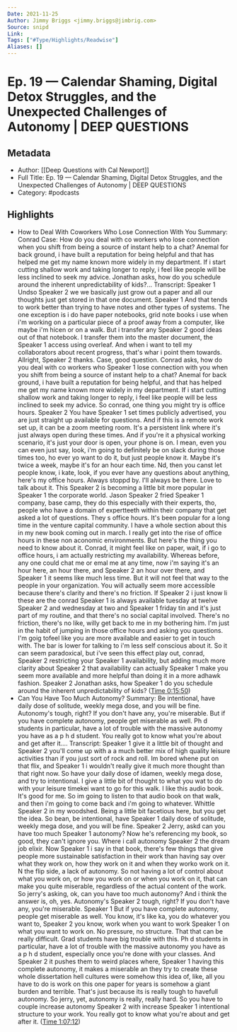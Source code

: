```yaml
---
Date: 2021-11-25
Author: Jimmy Briggs <jimmy.briggs@jimbrig.com>
Source: snipd
Link: 
Tags: ["#Type/Highlights/Readwise"]
Aliases: []
---
```

# Ep. 19 —  Calendar Shaming, Digital Detox Struggles, and the Unexpected Challenges of Autonomy | DEEP QUESTIONS

## Metadata
- Author: [[Deep Questions with Cal Newport]]
- Full Title: Ep. 19 —  Calendar Shaming, Digital Detox Struggles, and the Unexpected Challenges of Autonomy | DEEP QUESTIONS
- Category: #podcasts

## Highlights
- How to Deal With Coworkers Who Lose Connection With You
  Summary:
  Conrad Case: How do you deal with co workers who lose connection when you shift from being a source of instant help to a chat? Anemal for back ground, i have built a reputation for being helpful and that has helped me get my name known more widely in my department. If i start cutting shallow work and taking longer to reply, i feel like people will be less inclined to seek my advice. Jonathan asks, how do you schedule around the inherent unpredictability of kids?...
  Transcript:
  Speaker 1
  Undso
  Speaker 2
  we we basically just grow out a paper and all our thoughts just get stored in that one document.
  Speaker 1
  And that tends to work better than trying to have notes and other types of systems. The one exception is i do have paper notebooks, grid note books i use when i'm working on a particular piece of a proof away from a computer, like maybe i'm hicen or on a walk. But i transfer any
  Speaker 2
  good ideas out of that notebook. I transfer them into the master document, the
  Speaker 1
  access using overleaf. And when i want to tell my collaborators about recent progress, that's whar i point them towards. Allright,
  Speaker 2
  thanks. Case, good question. Conrad asks, how do you deal with co workers who
  Speaker 1
  lose connection with you when you shift from being a source of instant help to a chat? Anemal for back ground, i have built a reputation for being helpful, and that has helped me get my name known more widely in my department. If i start cutting shallow work and taking longer to reply, i feel like people will be less inclined to seek my advice. So conrad, one thing you might try is office hours.
  Speaker 2
  You have
  Speaker 1
  set times publicly advertised, you are just straight up available for questions. And if this is a remote work set up, it can be a zoom meeting room. It's a persistent link where it's just always open during these times. And if you're it a physical working scenario, it's just your door is open, your phone is on. I mean, even you can even just say, look, i'm going to definitely be on slack during those times too, ho ever yo want to do it, but just people know it. Maybe it's twice a week, maybe it's for an hour each time. Nd, then you canst let people know, i kate, look, if you ever have any questions about anything, here's my office hours. Always stoppd by. I'll always be there. Love to talk about it. This
  Speaker 2
  is becoming a little bit more popular in
  Speaker 1
  the corporate world. Jason
  Speaker 2
  fried
  Speaker 1
  company, base camp, they do this especially with their experts, tho, people who have a domain of expertteeth within their company that get asked a lot of questions. They s office hours. It's been popular for a long time in the venture capital community. I have a whole section about this in my new book coming out in march. I really get into the rise of office hours in these non aconomic environments. But here's the thing you need to know about it. Conrad, it might feel like on paper, wait, if i go to office hours, i am actually restricting my availability. Whereas before, any one could chat me or emal me at any time, now i'm saying it's an hour here, an hour there, and
  Speaker 2
  an hour over there, and
  Speaker 1
  it seems like much less time. But it will not feel that way to the people in your organization. You will actually seem more accessible because there's clarity and there's no friction. If
  Speaker 2
  i just know li these are the conrad
  Speaker 1
  is always available tuesday at twelve
  Speaker 2
  and wednesday at two and
  Speaker 1
  friday tin and it's just part of my routine, and that there's no social capital involved. There's no friction, there's no like, willy get back to me in my bothering him. I'm just in the habit of jumping in those office hours and asking you questions. I'm goig tofeel like you are more available and easier to get in touch with. The bar is lower for talking to i'm less self conscious about it. So it can seem paradoxical, but i've seen this effect play out, conrad,
  Speaker 2
  restricting your
  Speaker 1
  availability, but adding much more clarity about
  Speaker 2
  that availability can actually
  Speaker 1
  make you seem more available and more helpful than doing it in a more adhawk fashion.
  Speaker 2
  Jonathan asks, how
  Speaker 1
  do you schedule around the inherent unpredictability of kids? ([Time 0:15:50](https://share.snipd.com/snip/a4befc6d-1d07-493b-9727-6b46ce06e749))
- Can You Have Too Much Autonomy?
  Summary:
  Be intentional, have daily dose of solitude, weekly mega dose, and you will be fine. Autonomy's tough, right? If you don't have any, you're miserable. But if you have complete autonomy, people get miserable as well. Ph d students in particular, have a lot of trouble with the massive autonomy you have as a p h d student. You really got to know what you're about and get after it....
  Transcript:
  Speaker 1
  give it a little bit of thought and
  Speaker 2
  you'll come up with a a much better mix of high quality leisure activities than if you just sort of rock and roll. Im bored whene put on that flix, and
  Speaker 1
  i wouldn't really give it much more thought than that right now. So have your daily dose of idamen, weekly mega dose, and try to intentional. I give a little bit of thought to what you wat to do with your leisure timekei want to go for this walk. I like this audio book. It's good for me. So im going to listen to that audio book on that walk, and then i'm going to come back and i'm going to whatever. Whittle
  Speaker 2
  in my woodshed. Being a little bit facetious here, but you get the idea. So bean, be intentional, have
  Speaker 1
  daily dose of solitude, weekly mega dose, and you will be fine.
  Speaker 2
  Jerry, askd can you have too much
  Speaker 1
  autonomy? Now he's referencing my book, so good, they can't ignore you. Where i call autonomy
  Speaker 2
  the dream job elixir. Now
  Speaker 1
  i say in that book, there's few things that give people more sustainable satisfaction in their work than having say over what they work on, how they work on it and when they worko work on it. N the flip side, a lack of autonomy. So not having a lot of control about what you work on, or how you work on or when you work on it, that can make you quite miserable, regardless of the actual content of the work. So jerry's asking, ok, can you have too much autonomy? And i think the answer is, oh, yes. Autonomy's
  Speaker 2
  tough, right? If you don't have any, you're miserable.
  Speaker 1
  But if you have complete autonomy, people get miserable as well. You know, it's like ka, you do whatever you want to,
  Speaker 2
  you know, work when you want to work
  Speaker 1
  on what you want to work on. No pressure, no structure. That that can be really difficult. Grad students have big trouble with this. Ph d students in particular, have a lot of trouble with the massive autonomy you have as a p h d student, especially once you're done with your classes. And
  Speaker 2
  it pushes them to weird places where,
  Speaker 1
  having this complete autonomy, it makes a miserable an they try to create these whole dissertation hell cultures were somehow this idea of, like, all you have to do is work on this one paper for years is somehow a giant burden and terrible. That's just because its is really tough to havefull autonomy. So jerry, yet, autonomy is really, really hard. So you have to couple increase autonomy
  Speaker 2
  with increase
  Speaker 1
  intentional structure to your work. You really got to know what you're about and get after it. ([Time 1:07:12](https://share.snipd.com/snip/5d023fd5-4665-4d10-9f24-13d5f5426efd))
